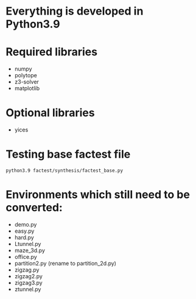 # Everything is developed in Python3.9

# Required libraries
- numpy
- polytope
- z3-solver
- matplotlib

# Optional libraries
- yices

# Testing base factest file
```
python3.9 factest/synthesis/factest_base.py
```

# Environments which still need to be converted:
- demo.py
- easy.py
- hard.py
- Ltunnel.py
- maze_3d.py
- office.py
- partition2.py (rename to partition_2d.py)
- zigzag.py
- zigzag2.py
- zigzag3.py
- ztunnel.py